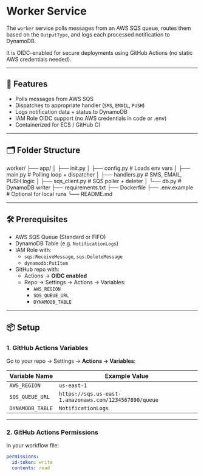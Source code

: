 # Worker Service

The `worker` service polls messages from an AWS SQS queue, routes them based on the `OutputType`, and logs each processed notification to DynamoDB.

It is OIDC-enabled for secure deployments using GitHub Actions (no static AWS credentials needed).

---

## 🔧 Features

- Polls messages from AWS SQS
- Dispatches to appropriate handler (`SMS`, `EMAIL`, `PUSH`)
- Logs notification data + status to DynamoDB
- IAM Role OIDC support (no AWS credentials in code or .env)
- Containerized for ECS / GitHub CI

---

## 🗂 Folder Structure

worker/
├── app/
│ ├── init.py
│ ├── config.py # Loads env vars
│ ├── main.py # Polling loop + dispatcher
│ ├── handlers.py # SMS, EMAIL, PUSH logic
│ ├── sqs_client.py # SQS poller + deleter
│ └── db.py # DynamoDB writer
├── requirements.txt
├── Dockerfile
├── .env.example # Optional for local runs
└── README.md


---

## 🛠 Prerequisites

- AWS SQS Queue (Standard or FIFO)
- DynamoDB Table (e.g. `NotificationLogs`)
- IAM Role with:
  - `sqs:ReceiveMessage`, `sqs:DeleteMessage`
  - `dynamodb:PutItem`
- GitHub repo with:
  - Actions → **OIDC enabled**
  - Repo → Settings → Actions → Variables:
    - `AWS_REGION`
    - `SQS_QUEUE_URL`
    - `DYNAMODB_TABLE`

---

## 📦 Setup

### 1. GitHub Actions Variables

Go to your repo → Settings → **Actions → Variables**:

| Variable Name      | Example Value                                           |
|--------------------|--------------------------------------------------------|
| `AWS_REGION`       | `us-east-1`                                             |
| `SQS_QUEUE_URL`    | `https://sqs.us-east-1.amazonaws.com/1234567890/queue` |
| `DYNAMODB_TABLE`   | `NotificationLogs`                                      |

---

### 2. GitHub Actions Permissions

In your workflow file:
```yaml
permissions:
  id-token: write
  contents: read


